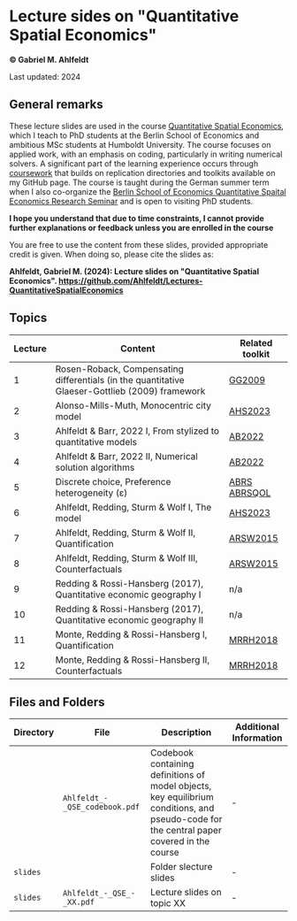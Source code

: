 # Lecture sides on "Quantitative Spatial Economics"

**© Gabriel M. Ahlfeldt**

Last updated: 2024

## General remarks

These lecture slides are used in the course [Quantitative Spatial Economics](https://sites.google.com/view/bqse/bqse-teaching), which I teach to PhD students at the Berlin School of Economics and ambitious MSc students at Humboldt University. The course focuses on applied work, with an emphasis on coding, particularly in writing numerical solvers. A significant part of the learning experience occurs through [coursework](https://sites.google.com/view/bqse/bqse-teaching/2024-qse-course) that builds on replication directories and toolkits available on my GitHub page. The course is taught during the German summer term when I also co-organize the [Berlin School of Economics Quantitative Spaital Economics Research Seminar](https://sites.google.com/view/bqse/bqse-seminar) and is open to visiting PhD students.

**I hope you understand that due to time constraints, I cannot provide further explanations or feedback unless you are enrolled in the course**

You are free to use the content from these slides, provided appropriate credit is given. When doing so, please cite the slides as:

**Ahlfeldt, Gabriel M. (2024): Lecture slides on "Quantitative Spatial Economics". https://github.com/Ahlfeldt/Lectures-QuantitativeSpatialEconomics** 

## Topics

| Lecture | Content | Related toolkit |
| ------- | ------- | ------- | 
| 1 | Rosen-Roback, Compensating differentials (in the quantitative Glaeser-Gottlieb (2009) framework | [GG2009](https://sites.google.com/view/ahlfeldt/webtools/glaeser-gottlieb-2009-toolkit) |
| 2 | Alonso-Mills-Muth, Monocentric city model | [AHS2023](https://github.com/Ahlfeldt/AHS2023-toolkit) | 
| 3 | Ahlfeldt & Barr, 2022 I, From stylized to quantitative models | [AB2022](https://github.com/Ahlfeldt/AB2022-toolkit) | 
| 4 | Ahlfeldt & Barr, 2022 II, Numerical solution algorithms | [AB2022](https://github.com/Ahlfeldt/AB2022-toolkit) |
| 5 | Discrete choice, Preference heterogeneity (ε) | [ABRS](https://github.com/Ahlfeldt/ABRS-toolkit) [ABRSQOL](https://github.com/Ahlfeldt/ABRSQOL-toolkit) |
| 6 | Ahlfeldt, Redding, Sturm & Wolf I, The model | [AHS2023](https://github.com/Ahlfeldt/AHS2023-toolkit)
| 7 | Ahlfeldt, Redding, Sturm & Wolf II, Quantification | [ARSW2015](https://github.com/Ahlfeldt/ARSW2015-toolkit) |
| 8 | Ahlfeldt, Redding, Sturm & Wolf III, Counterfactuals | [ARSW2015](https://github.com/Ahlfeldt/ARSW2015-toolkit) |
| 9 | Redding & Rossi-Hansberg (2017), Quantitative economic geography I | n/a | 
| 10 | Redding & Rossi-Hansberg (2017), Quantitative economic geography II | n/a | 
| 11 | Monte, Redding & Rossi-Hansberg I, Quantification | [MRRH2018](https://github.com/Ahlfeldt/MRRH2018-toolkit) |
| 12 | Monte, Redding & Rossi-Hansberg II, Counterfactuals | [MRRH2018](https://github.com/Ahlfeldt/MRRH2018-toolkit) |

## Files and Folders

| Directory | File | Description  | Additional Information |
| --- | --- | --- | --- |
|  | `Ahlfeldt_-_QSE_codebook.pdf` | Codebook containing definitions of model objects, key equilibrium conditions, and pseudo-code for the central paper covered in the course  | - |
| `slides` | | Folder slecture slides | -|
| `slides` | `Ahlfeldt_-_QSE_-_XX.pdf` | Lecture slides on topic XX  | - |
